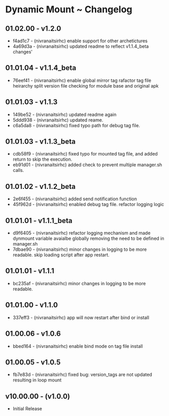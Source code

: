 # Dynamic Mount ~ Changelog
## 01.02.00 - v1.2.0 
- f4ad1c7 - (nivranaitsirhc) enable support for other archetictures
- 4a69d3a - (nivranaitsirhc) updated readme to reflect v1.1.4_beta changes'
## 01.01.04 - v1.1.4_beta 
- 76eef41 - (nivranaitsirhc) enable global mirror tag rafactor tag file heirarchy split version file checking for module base and original apk
## 01.01.03 - v1.1.3 
- 149be52 - (nivranaitsirhc) updated readme again
- 5ddd938 - (nivranaitsirhc) updated reame.
- c6a5da8 - (nivranaitsirhc) fixed typo path for debug tag file.
## 01.01.03 - v1.1.3_beta 
- cdb58f9 - (nivranaitsirhc) fixed typo for mounted tag file, and added return to skip the execution.
- eb91d01 - (nivranaitsirhc) added check to prevent multiple manager.sh calls.
## 01.01.02 - v1.1.2_beta 
- 2e6f455 - (nivranaitsirhc) added send notification function
- 45f962d - (nivranaitsirhc) enabled debug tag file. refactor logging logic
## 01.01.01 - v1.1.1_beta 
- d9f6405 - (nivranaitsirhc) refactor logging mechanism and made dynmount variable avaialbe globally removing the need to be defined in manager.sh
- 7dbae90 - (nivranaitsirhc) minor changes in logging to be more readable. skip loading script after app restart.
## 01.01.01 - v1.1.1 
- bc235af - (nivranaitsirhc) minor changes in logging to be more readable.
## 01.01.00 - v1.1.0 
- 337eff3 - (nivranaitsirhc) app will now restart after bind or install
## 01.00.06 - v1.0.6 
- bbed164 - (nivranaitsirhc) enable bind mode on tag file install
## 01.00.05 - v1.0.5 
- fb7e83d - (nivranaitsirhc) fixed bug: version_tags are not updated resulting in loop mount
## v10.00.00 - (v1.0.0)
- Initial Release
